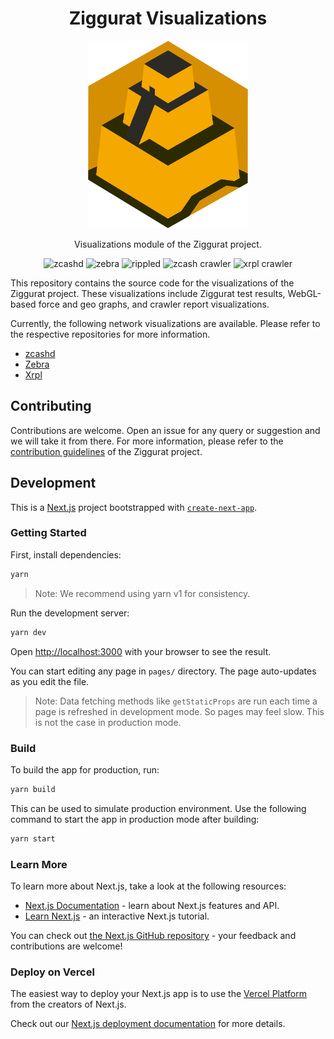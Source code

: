 <h1 align="center"> Ziggurat Visualizations</h1> 

<p align="center">
<a href="https://app.runziggurat.com">
<img src="./public/logo.png" height="300px">
</a>
</p>
<p align="center">Visualizations module of the Ziggurat project.</p>

<p align="center">
<img src="https://github.com/runziggurat/zcash/actions/workflows/zcashd-nightly.yml/badge.svg" alt="zcashd"/>
<img src="https://github.com/runziggurat/zcash/actions/workflows/zebra.yml/badge.svg" alt="zebra" />
<img src="https://github.com/runziggurat/xrpl/actions/workflows/rippled.yml/badge.svg" alt="rippled" />
<img src="https://github.com/runziggurat/zcash/actions/workflows/crawler.yml/badge.svg" alt="zcash crawler" />
<img src="https://github.com/runziggurat/xrpl/actions/workflows/crawler.yml/badge.svg" alt="xrpl crawler" />
</p>

This repository contains the source code for the visualizations of the Ziggurat project. These visualizations include Ziggurat test results, WebGL-based force and geo graphs, and crawler report visualizations.

Currently, the following network visualizations are available. Please refer to the respective repositories for more information. 

- [zcashd](https://github.com/runziggurat/zcash)
- [Zebra](https://github.com/runziggurat/zcash)
- [Xrpl](https://github.com/runziggurat/xrpl)

## Contributing

Contributions are welcome. Open an issue for any query or suggestion and we will take it from there. For more information, please refer to the [contribution guidelines]([CONTRIBUTING.md](https://github.com/runziggurat/.github/blob/main/CONTRIBUTING.md)) of the Ziggurat project.

## Development

This is a [Next.js](https://nextjs.org/) project bootstrapped with [`create-next-app`](https://github.com/vercel/next.js/tree/canary/packages/create-next-app).

### Getting Started

First, install dependencies:

```bash
yarn
```

> Note: We recommend using yarn v1 for consistency.

Run the development server:

```bash
yarn dev
```

Open [http://localhost:3000](http://localhost:3000) with your browser to see the result.

You can start editing any page in `pages/` directory. The page auto-updates as you edit the file.

> Note: Data fetching methods like `getStaticProps` are run each time a page is refreshed in development mode. So pages may feel slow. This is not the case in production mode.

### Build

To build the app for production, run:

```bash
yarn build
```

This can be used to simulate production environment. Use the following command to start the app in production mode after building:

```bash
yarn start
```

### Learn More

To learn more about Next.js, take a look at the following resources:

- [Next.js Documentation](https://nextjs.org/docs) - learn about Next.js features and API.
- [Learn Next.js](https://nextjs.org/learn) - an interactive Next.js tutorial.

You can check out [the Next.js GitHub repository](https://github.com/vercel/next.js/) - your feedback and contributions are welcome!

### Deploy on Vercel

The easiest way to deploy your Next.js app is to use the [Vercel Platform](https://vercel.com/new?utm_medium=default-template&filter=next.js&utm_source=create-next-app&utm_campaign=create-next-app-readme) from the creators of Next.js.

Check out our [Next.js deployment documentation](https://nextjs.org/docs/deployment) for more details.
